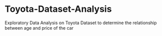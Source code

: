 # Toyota-Dataset-Analysis
Exploratory Data Analysis on Toyota Dataset to determine the relationship between age and price of the car
